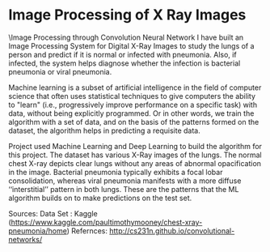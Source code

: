 # Image Processing of X Ray Images
\Image Processing through Convolution Neural Network
I have built an Image Processing System for Digital X-Ray Images to study the lungs of a
person and predict if it is normal or infected with pneumonia. Also, if infected, the system
helps diagnose whether the infection is bacterial pneumonia or viral pneumonia.

Machine learning is a subset of artificial intelligence in the field of computer science that
often uses statistical techniques to give computers the ability to &quot;learn&quot; (i.e., progressively
improve performance on a specific task) with data, without being explicitly programmed. Or
in other words, we train the algorithm with a set of data, and on the basis of the patterns
formed on the dataset, the algorithm helps in predicting a requisite data.

Project used Machine Learning and Deep Learning to build the algorithm for this project.
The dataset has various X-Ray images of the lungs. The normal chest X-ray depicts clear
lungs without any areas of abnormal opacification in the image. Bacterial pneumonia
typically exhibits a focal lobar consolidation, whereas viral pneumonia manifests with a more
diffuse ‘‘interstitial’’ pattern in both lungs. These are the patterns that the ML algorithm
builds on to make predictions on the test set.

Sources:
Data Set : Kaggle (https://www.kaggle.com/paultimothymooney/chest-xray-pneumonia/home)
Refernces:
http://cs231n.github.io/convolutional-networks/
